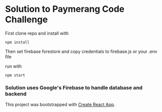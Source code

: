 # Solution to Paymerang Code Challenge

First clone repo and install with 
```
npm install
```
Then set firebase forestore and copy credentials to firebase.js or your .env file

run with 
```
npm start
```

### Solution uses Google's Firebase to handle database and backend

This project was bootstrapped with [Create React App](https://github.com/facebook/create-react-app).
